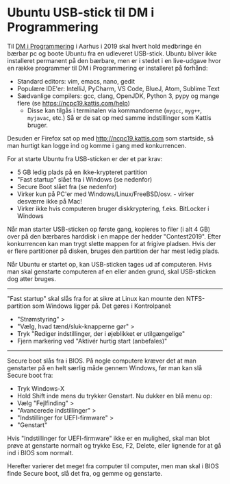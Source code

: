 Ubuntu USB-stick til DM i Programmering
=======================================

Til [DM i Programmering](https://fb.com/DmIProgrammering)
i Aarhus i 2019 skal hvert hold medbringe én bærbar pc og boote Ubuntu
fra en udleveret USB-stick. Ubuntu bliver ikke installeret permanent på
den bærbare, men er i stedet i en live-udgave hvor en række programmer
til DM i Programmering er installeret på forhånd:

* Standard editors: vim, emacs, nano, gedit
* Populære IDE'er: IntelliJ, PyCharm, VS Code, BlueJ, Atom, Sublime Text
* Sædvanlige compilers: gcc, clang, OpenJDK, Python 3, pypy og mange flere
  (se https://ncpc19.kattis.com/help)
  * Disse kan tilgås i terminalen via kommandoerne (`mygcc`, `myg++`, `myjavac`, etc.)
    Så er de sat op med samme indstillinger som Kattis bruger.

Desuden er Firefox sat op med http://ncpc19.kattis.com som startside,
så man hurtigt kan logge ind og komme i gang med konkurrencen.

For at starte Ubuntu fra USB-sticken er der et par krav:

* 5 GB ledig plads på en ikke-krypteret partition
* "Fast startup" slået fra i Windows (se nedenfor)
* Secure Boot slået fra (se nedenfor)
* Virker kun på PC'er med Windows/Linux/FreeBSD/osv. - virker desværre ikke på Mac!
* Virker ikke hvis computeren bruger diskkryptering, f.eks. BitLocker i Windows

Når man starter USB-sticken op første gang, kopieres to filer (i alt 4 GB)
over på den bærbares harddisk i en mappe der hedder "Contest2019".
Efter konkurrencen kan man trygt slette mappen for at frigive pladsen.
Hvis der er flere partitioner på disken, bruges den partition der
har mest ledig plads.

Når Ubuntu er startet op, kan USB-sticken tages ud af computeren.
Hvis man skal genstarte computeren af en eller anden grund,
skal USB-sticken dog atter bruges.

-------

"Fast startup" skal slås fra for at sikre at Linux kan mounte den
NTFS-partition som Windows ligger på. Det gøres i Kontrolpanel:

* "Strømstyring" >
* "Vælg, hvad tænd/sluk-knapperne gør" >
* Tryk "Rediger indstillinger, der i øjeblikket er utilgængelige"
* Fjern markering ved "Aktivér hurtig start (anbefales)"

-------

Secure boot slås fra i BIOS. På nogle computere kræver det at man
genstarter på en helt særlig måde gennem Windows, før man kan slå
Secure boot fra:

* Tryk Windows-X
* Hold Shift inde mens du trykker Genstart. Nu dukker en blå menu op:
* Vælg "Fejlfinding" >
* "Avancerede indstillinger" >
* "Indstillinger for UEFI-firmware" >
* "Genstart"

Hvis "Indstillinger for UEFI-firmware" ikke er en mulighed, skal man
blot prøve at genstarte normalt og trykke Esc, F2, Delete, eller
lignende for at gå ind i BIOS som normalt.

Herefter varierer det meget fra computer til computer, men man skal
i BIOS finde Secure boot, slå det fra, og gemme og genstarte.
